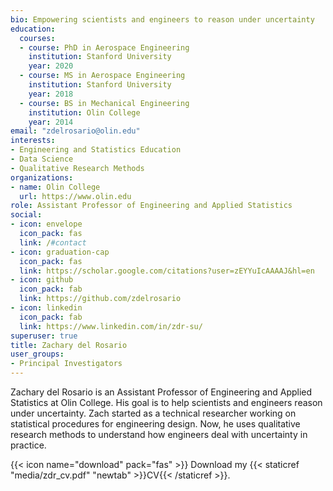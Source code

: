 ```yaml
---
bio: Empowering scientists and engineers to reason under uncertainty
education:
  courses:
  - course: PhD in Aerospace Engineering
    institution: Stanford University
    year: 2020
  - course: MS in Aerospace Engineering
    institution: Stanford University
    year: 2018
  - course: BS in Mechanical Engineering
    institution: Olin College
    year: 2014
email: "zdelrosario@olin.edu"
interests:
- Engineering and Statistics Education
- Data Science
- Qualitative Research Methods
organizations:
- name: Olin College
  url: https://www.olin.edu
role: Assistant Professor of Engineering and Applied Statistics
social:
- icon: envelope
  icon_pack: fas
  link: /#contact
- icon: graduation-cap
  icon_pack: fas
  link: https://scholar.google.com/citations?user=zEYYuIcAAAAJ&hl=en
- icon: github
  icon_pack: fab
  link: https://github.com/zdelrosario
- icon: linkedin
  icon_pack: fab
  link: https://www.linkedin.com/in/zdr-su/
superuser: true
title: Zachary del Rosario
user_groups:
- Principal Investigators
---
```


Zachary del Rosario is an Assistant Professor of Engineering and Applied Statistics at Olin College. His goal is to help scientists and engineers reason under uncertainty. Zach started as a technical researcher working on statistical procedures for engineering design. Now, he uses qualitative research methods to understand how engineers deal with uncertainty in practice.

{{< icon name="download" pack="fas" >}} Download my {{< staticref "media/zdr_cv.pdf" "newtab" >}}CV{{< /staticref >}}.
